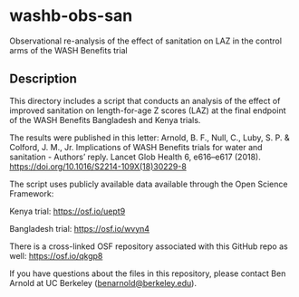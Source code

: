 # washb-obs-san
Observational re-analysis of the effect of sanitation on LAZ in the control arms of the WASH Benefits trial


## Description

This directory includes a script that conducts an analysis of the effect of improved sanitation on length-for-age Z scores (LAZ) at the final endpoint of the WASH Benefits Bangladesh and Kenya trials. 

The results were published in this letter:
Arnold, B. F., Null, C., Luby, S. P. & Colford, J. M., Jr. Implications of WASH Benefits trials for water and sanitation - Authors’ reply. Lancet Glob Health 6, e616–e617 (2018).
https://doi.org/10.1016/S2214-109X(18)30229-8

The script uses publicly available data available through the Open Science Framework:

Kenya trial: https://osf.io/uept9

Bangladesh trial: https://osf.io/wvyn4

There is a cross-linked OSF repository associated with this GitHub repo as well: https://osf.io/qkgp8

If you have questions about the files in this repository, please contact Ben Arnold at UC Berkeley (benarnold@berkeley.edu). 

